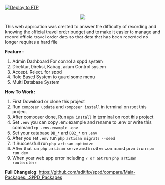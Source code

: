 [![Deploy to FTP](https://github.com/aditlfp/sppd/actions/workflows/main.yml/badge.svg)](https://github.com/aditlfp/sppd/actions/workflows/main.yml)

<p align="center"> 
  <a href="https://skillicons.dev">
    <img src="https://skillicons.dev/icons?i=laravel,jquery,js,vite" />
  </a>
</p>

This web application was created to answer the difficulty of recording and knowing the official travel order budget and to make it easier to manage and record official travel order data so that data that has been recorded no longer requires a hard file

**Feature :**

1. Admin Dashboard For control a sppd system
2. Direktur, Direksi, Kabag, adum Control system
3. Accept, Reject, for sppd
4. Role Based System to guard some menu
5. Multi Database System

**How To Work :**

1. First Download or clone this project
2. Run `composer update` and `composer install` in terminal on root this project 
3. After composer done, Run `npm install` in terminal on root this project
4. Set `.env` you can copy .env.example and rename to .env or write this command `cp .env.example .env`
5. Set your database `DB_*` and `DB2_*` on `.env`
6. After you set `.env` run `php artisan migrate --seed`
7. If Successfull run `php artisan optimize`
8. After that run `php artisan serve` and in other command promt run `npm run dev`
9. When your web app error including `/ or Get` run `php artisan route:clear`


**Full Changelog**: https://github.com/aditlfp/sppd/compare/Main-Packages...SPPD_Packages
